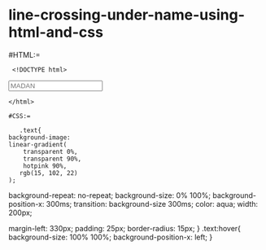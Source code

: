 # line-crossing-under-name-using-html-and-css

#HTML:=

     <!DOCTYPE html>
<html>

<head>
      <link rel="stylesheet" href="madan.css">
</head>
<body>
<input type="text" class="text" placeholder="MADAN"/>
    </body>



    </html>
    
    #CSS:=
    
       .text{
    background-image: 
    linear-gradient(
        transparent 0%,
        transparent 90%,
        hotpink 90%,
       rgb(15, 102, 22)
    );
 background-repeat: no-repeat;
 background-size: 0% 100%;
 background-position-x: 300ms;
 transition: background-size 300ms;
 color: aqua;
 width: 200px;

 margin-left: 330px;
 padding: 25px;
 border-radius: 15px;
}
.text:hover{
    background-size: 100% 100%;
    background-position-x: left;
}



